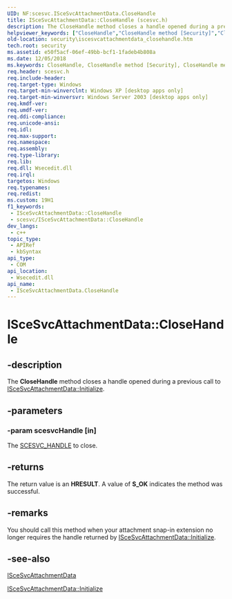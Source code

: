 ```yaml
---
UID: NF:scesvc.ISceSvcAttachmentData.CloseHandle
title: ISceSvcAttachmentData::CloseHandle (scesvc.h)
description: The CloseHandle method closes a handle opened during a previous call to ISceSvcAttachmentData::Initialize.
helpviewer_keywords: ["CloseHandle","CloseHandle method [Security]","CloseHandle method [Security]","ISceSvcAttachmentData interface","ISceSvcAttachmentData interface [Security]","CloseHandle method","ISceSvcAttachmentData.CloseHandle","ISceSvcAttachmentData::CloseHandle","_config_iscesvcattachmentdata_closehandle","scesvc/ISceSvcAttachmentData::CloseHandle","security.iscesvcattachmentdata_closehandle"]
old-location: security\iscesvcattachmentdata_closehandle.htm
tech.root: security
ms.assetid: e50f5acf-06ef-49bb-bcf1-1fadeb4b808a
ms.date: 12/05/2018
ms.keywords: CloseHandle, CloseHandle method [Security], CloseHandle method [Security],ISceSvcAttachmentData interface, ISceSvcAttachmentData interface [Security],CloseHandle method, ISceSvcAttachmentData.CloseHandle, ISceSvcAttachmentData::CloseHandle, _config_iscesvcattachmentdata_closehandle, scesvc/ISceSvcAttachmentData::CloseHandle, security.iscesvcattachmentdata_closehandle
req.header: scesvc.h
req.include-header: 
req.target-type: Windows
req.target-min-winverclnt: Windows XP [desktop apps only]
req.target-min-winversvr: Windows Server 2003 [desktop apps only]
req.kmdf-ver: 
req.umdf-ver: 
req.ddi-compliance: 
req.unicode-ansi: 
req.idl: 
req.max-support: 
req.namespace: 
req.assembly: 
req.type-library: 
req.lib: 
req.dll: Wsecedit.dll
req.irql: 
targetos: Windows
req.typenames: 
req.redist: 
ms.custom: 19H1
f1_keywords:
 - ISceSvcAttachmentData::CloseHandle
 - scesvc/ISceSvcAttachmentData::CloseHandle
dev_langs:
 - c++
topic_type:
 - APIRef
 - kbSyntax
api_type:
 - COM
api_location:
 - Wsecedit.dll
api_name:
 - ISceSvcAttachmentData.CloseHandle
---
```


# ISceSvcAttachmentData::CloseHandle


## -description

The <b>CloseHandle</b> method closes a handle opened during a previous call to 
<a href="/windows/desktop/api/scesvc/nf-scesvc-iscesvcattachmentdata-initialize">ISceSvcAttachmentData::Initialize</a>.

## -parameters

### -param scesvcHandle [in]

The 
<a href="/windows/desktop/SecMgmt/scesvc-handle">SCESVC_HANDLE</a> to close.

## -returns

The return value is an <b>HRESULT</b>. A value of <b>S_OK</b> indicates the method was successful.

## -remarks

You should call this method when your attachment snap-in extension no longer requires the handle returned by 
<a href="/windows/desktop/api/scesvc/nf-scesvc-iscesvcattachmentdata-initialize">ISceSvcAttachmentData::Initialize</a>.

## -see-also

<a href="/windows/desktop/api/scesvc/nn-scesvc-iscesvcattachmentdata">ISceSvcAttachmentData</a>



<a href="/windows/desktop/api/scesvc/nf-scesvc-iscesvcattachmentdata-initialize">ISceSvcAttachmentData::Initialize</a>